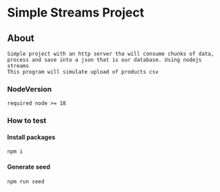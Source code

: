 # Simple Streams Project

## About
```
Simple project with an http server tha will consume chunks of data, process and save into a json that is our database. Using nodejs streams
This program will simulate upload of products csv
```

### NodeVersion
```
required node >= 18
```

### How to test
#### Install packages
```shell
npm i
```
#### Generate seed
```shell
npm run seed
```
